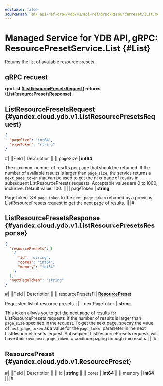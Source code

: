 ```yaml
---
editable: false
sourcePath: en/_api-ref-grpc/ydb/v1/api-ref/grpc/ResourcePreset/list.md
---
```


# Managed Service for YDB API, gRPC: ResourcePresetService.List {#List}

Returns the list of available resource presets.

## gRPC request

**rpc List ([ListResourcePresetsRequest](#yandex.cloud.ydb.v1.ListResourcePresetsRequest)) returns ([ListResourcePresetsResponse](#yandex.cloud.ydb.v1.ListResourcePresetsResponse))**

## ListResourcePresetsRequest {#yandex.cloud.ydb.v1.ListResourcePresetsRequest}

```json
{
  "pageSize": "int64",
  "pageToken": "string"
}
```

#|
||Field | Description ||
|| pageSize | **int64**

The maximum number of results per page that should be returned. If the number of available
results is larger than `page_size`, the service returns a `next_page_token` that can be used
to get the next page of results in subsequent ListResourcePresets requests.
Acceptable values are 0 to 1000, inclusive. Default value: 100. ||
|| pageToken | **string**

Page token. Set `page_token` to the `next_page_token` returned by a previous ListResourcePresets
request to get the next page of results. ||
|#

## ListResourcePresetsResponse {#yandex.cloud.ydb.v1.ListResourcePresetsResponse}

```json
{
  "resourcePresets": [
    {
      "id": "string",
      "cores": "int64",
      "memory": "int64"
    }
  ],
  "nextPageToken": "string"
}
```

#|
||Field | Description ||
|| resourcePresets[] | **[ResourcePreset](#yandex.cloud.ydb.v1.ResourcePreset)**

Requested list of resource presets. ||
|| nextPageToken | **string**

This token allows you to get the next page of results for ListResourcePresets requests,
if the number of results is larger than `page_size` specified in the request.
To get the next page, specify the value of `next_page_token` as a value for
the `page_token` parameter in the next ListResourcePresets request. Subsequent ListResourcePresets
requests will have their own `next_page_token` to continue paging through the results. ||
|#

## ResourcePreset {#yandex.cloud.ydb.v1.ResourcePreset}

#|
||Field | Description ||
|| id | **string** ||
|| cores | **int64** ||
|| memory | **int64** ||
|#